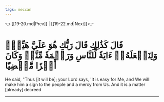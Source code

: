 ```yaml
---
tags: meccan
---
```


👈 [[19-20.md|Prev]] | [[19-22.md|Next]] 👉

# قَالَ كَذَٰلِكِ قَالَ رَبُّكِ هُوَ عَلَيَّ هَيِّنٞۖ وَلِنَجۡعَلَهُۥٓ ءَايَةٗ لِّلنَّاسِ وَرَحۡمَةٗ مِّنَّاۚ وَكَانَ أَمۡرٗا مَّقۡضِيّٗا

He said, "Thus [it will be]; your Lord says, 'It is easy for Me, and We will make him a sign to the people and a mercy from Us. And it is a matter [already] decreed

---


